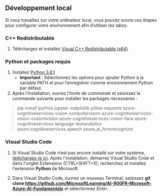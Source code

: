 ## Développement local 

Si vous travaillez sur votre ordinateur local, vous pouvez suivre ces étapes pour configurer votre environnement afin d’utiliser les labos.  

### C++ Redistributable 
1. Téléchargez et installez [Visual C++ Redistributable (x64)](https://aka.ms/vs/16/release/vc_redist.x64.exe) 

### Python et packages requis 
1. Installez [Python 3.6.1](https://www.python.org/downloads/release/python-361/)  
   - **Important** : Sélectionnez les options pour ajouter Python à la variable PATH et pour l’enregistrer comme environnement Python par défaut. 
2. Après l’installation, ouvrez l’*Invite de commande* et saisissez la commande suivante pour installer les packages nécessaires : 

> pip install ipython jupyter matplotlib pillow requests azure-cognitiveservices-vision-computervision azure-cognitiveservices-vision-customvision azure-cognitiveservices-vision-face azure-cognitiveservices-language-textanalytics azure.cognitiveservices.speech azure_ai_formrecognizer 

### Visual Studio Code 
1. Si Visual Studio Code n’est pas encore installé sur votre système, [téléchargez-le ici](https://code.visualstudio.com/Download). Après l'installation, démarrez Visual Studio Code et dans l'onglet Extensions (CTRL+SHIFT+X), recherchez et installez l'extension **Python** de Microsoft.

2. Dans Visual Studio Code, ouvrez un nouveau Terminal, saisissez **git clone https://github.com/MicrosoftLearning/AI-900FR-Microsoft-Azure-AI-Fundamentals** et sélectionnez *Enter*. 

